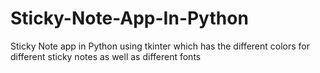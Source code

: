 # Sticky-Note-App-In-Python
Sticky Note app in Python using tkinter which has the different colors for different sticky notes as well as different fonts
